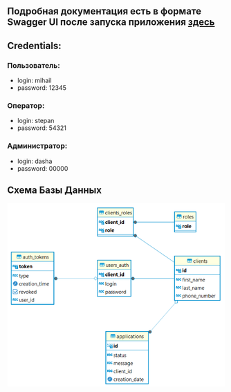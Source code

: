 ## Подробная документация есть в формате Swagger UI после запуска приложения [здесь](http://localhost:8080/swagger-ui/index.html)
## Credentials:
### Пользователь:
* login: mihail
* password: 12345<br>
### Оператор:
* login: stepan
* password: 54321<br>
### Администратор:
* login: dasha
* password: 00000
## Схема Базы Данных 
![database_schema.png](docs%2Fdatabase_schema.png)
